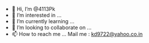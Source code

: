 - 👋 Hi, I’m @4113Pk
- 👀 I’m interested in ...
- 🌱 I’m currently learning ...
- 💞️ I’m looking to collaborate on ...
- 📫 How to reach me ...
   Mail me : kd9722@yahoo.co.in
<!---
4113Pk/4113Pk is a ✨ special ✨ repository because its `README.md` (this file) appears on your GitHub profile.
You can click the Preview link to take a look at your changes.
--->
